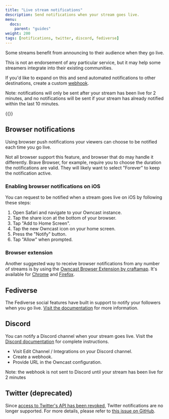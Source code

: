 ```yaml
---
title: "Live stream notifications"
description: Send notifications when your stream goes live.
menu:
  docs:
    parent: "guides"
weight: 200
tags: [notifications, twitter, discord, fediverse]
---
```


Some streams benefit from announcing to their audience when they go live.

This is not an endorsement of any particular service, but it may help some streamers integrate into their existing communities.

If you'd like to expand on this and send automated notifications to other destinations, create a custom [webhook](/thirdparty/webhooks/).

Note: notifications will only be sent after your stream has been live for 2 minutes, and no notifications will be sent if your stream has already notified within the last 10 minutes.

{{<versionsupport feature="External notification" version="0.0.12">}}

## Browser notifications

Using browser push notifications your viewers can choose to be notified each time you go live.

Not all browser support this feature, and browser that do may handle it differently. Brave Browser, for example, require you to choose the duration the notifications are valid. They will likely want to select "Forever" to keep the notification active.

### Enabling browser notifications on iOS

You can request to be notified when a stream goes live on iOS by following these steps:

1. Open Safari and navigate to your Owncast instance.
2. Tap the share icon at the bottom of your browser.
3. Tap "Add to Home Screen".
4. Tap the new Owncast icon on your home screen.
5. Press the "Notify" button.
6. Tap "Allow" when prompted.

### Browser extension

Another suggested way to receive browser notifications from any number of streams is by using the
[Owncast Browser Extension by craftamap](https://github.com/craftamap/owncast-browser-extension). It's available for [Chrome](https://chrome.google.com/webstore/detail/owncast-extension/djgneammmklaajinkihpibdpaflehgio) and [Firefox](https://addons.mozilla.org/en-US/firefox/addon/owncast-extension/).

## Fediverse

The Fediverse social features have built in support to notify your followers when you go live. [Visit the documentation](/docs/social/) for more information.

## Discord

You can notify a Discord channel when your stream goes live. Visit the [Discord documentation](https://support.discord.com/hc/en-us/articles/228383668) for complete instructions.

- Visit Edit Channel / Integrations on your Discord channel.
- Create a webhook.
- Provide URL in the Owncast configuration.

Note: the webhook is not sent to Discord until your stream has been live for 2 minutes

## Twitter (deprecated)

Since [access to Twitter's API has been revoked](https://9to5google.com/2023/01/12/twitter-api-appears-to-be-down-breaking-tweetbot-and-third-party-clients/), Twitter notifications are no longer supported. For more details, please refer to [this issue on GitHub](https://github.com/owncast/owncast/issues/2597).
